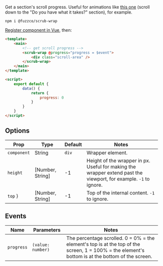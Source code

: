 Get a section's scroll progress. Useful for animations like [this one](https://www.synack.com/red-team/) (scroll down to the "Do you have what it takes?" section), for example.

`npm i @fuzzco/scrub-wrap`

[Register component in Vue](https://vuejs.org/v2/guide/components-registration.html), then:

```html
<template>
    <main>
        <!-- get scroll progress -->
        <scrub-wrap @progress="progress = $event">
            <div class="scroll-area" />
        </scrub-wrap>
    </main>
</template>

<script>
    export default {
        data() {
            return {
                progress: 0
            }
        }
    }
</script>
```

## Options

| Prop        | Type             | Default | Notes                                                                                                             |
| ----------- | ---------------- | ------- | ----------------------------------------------------------------------------------------------------------------- |
| `component` | String           | `div`   | Wrapper element.                                                                                                  |
| `height`    | [Number, String] | -1      | Height of the wrapper in px. Useful for making the wrapper extend past the viewport, for example. `-1` to ignore. |
| `top` }     | [Number, String] | -1      | Top of the internal content. `-1` to ignore.                                                                      |

## Events

| Name       | Parameters        | Notes                                                                                                                                            |
| ---------- | ----------------- | ------------------------------------------------------------------------------------------------------------------------------------------------ |
| `progress` | `(value: number)` | The percentage scrolled. 0 = 0% = the element's top is at the top of the screen, 1 = 100% = the element's bottom is at the bottom of the screen. |

